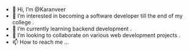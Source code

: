 - 👋 Hi, I’m @Karanveer
- 👀 I’m interested in becoming a software developer till the end of my college .
- 🌱 I’m currently learning backend development .
- 💞️ I’m looking to collaborate on various web development projects . 
- 📫 How to reach me ...

<!---
Karanveer69/Karanveer69 is a ✨ special ✨ repository because its `README.md` (this file) appears on your GitHub profile.
You can click the Preview link to take a look at your changes.
--->
